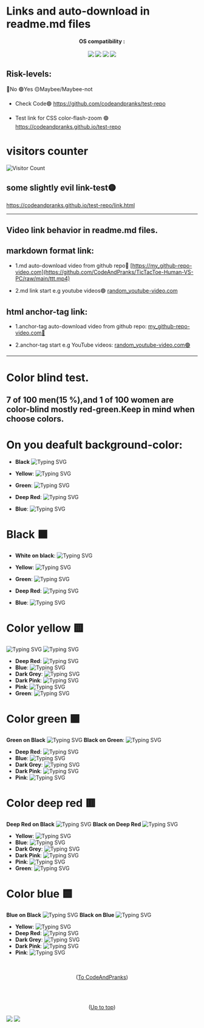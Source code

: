 <a id="up"></a>
#  Links and auto-download in readme.md files 
<h4 align="center">
  OS compatibility :
  <br><br>
  <img src="https://img.shields.io/badge/Windows-05122A?style=for-the-badge&logo=windows">
  <img src="https://img.shields.io/badge/Linux-05122A?style=for-the-badge&logo=linux">
  <img src="https://img.shields.io/badge/Android-05122A?style=for-the-badge&logo=android">
  <img src="https://img.shields.io/badge/macOS-05122A?style=for-the-badge&logo=macos">
</h4>

## Risk-levels:
 
  🔴No  🟢Yes  🟡Maybee/Maybee-not
  
- Check Code🟢
https://github.com/codeandpranks/test-repo 
 
- Test link for CSS color-flash-zoom 🟢
https://codeandpranks.github.io/test-repo
 # visitors counter
![Visitor Count](https://profile-counter.glitch.me/CodeAndpranks/count.svg)
## some slightly evil link-test🟡
https://codeandpranks.github.io/test-repo/link.html
<hr>

## Video link behavior in readme.md files. 
  ## markdown format link:
- 1.md auto-download video from github repo🔴
[https://my_github-repo-video.com](https://github.com/CodeAndPranks/TicTacToe-Human-VS-PC/raw/main/ttt.mp4)

- 2.md link start e.g youtube videos🟢
 [random_youtube-video.com](https://youtu.be/VS6UOyTb5eU?si=nfloz13KWQ7gBCOV)

## html anchor-tag link:
- 1.anchor-tag auto-download video from github repo:
<a href="https://github.com/CodeAndPranks/TicTacToe-Human-VS-PC/raw/main/ttt.mp4" target="_blank">my_github-repo-video.com🔴</a>

- 2.anchor-tag start e.g YouTube videos:
<a href="https://youtu.be/VS6UOyTb5eU?si=nfloz13KWQ7gBCOV" target="_blank">random_youtube-video.com🟢</a>
<hr>

# Color blind test.
## 7 of 100 men(15 %),and 1 of 100 women are color-blind mostly red-green.Keep in mind when choose colors.
# On you deafult background-color:
- **Black**
 ![Typing SVG](https://readme-typing-svg.demolab.com?font=Fira+Code&duration=2000&pause=1000&color=000000&background=FFFFFF00&width=435&lines=Test+Black+Text+White+Background)
- **Yellow**:
  ![Typing SVG](https://readme-typing-svg.demolab.com?font=Fira+Code&duration=2000&pause=1000&color=FFFF00&background=FFFFFF00&width=435&lines=Test+Yellow+Text+White+Background)

- **Green**:
  ![Typing SVG](https://readme-typing-svg.demolab.com?font=Fira+Code&duration=2000&pause=1000&color=00FF00&background=FFFFFF00&width=435&lines=Test+Green+Text+White+Background)

- **Deep Red**:
  ![Typing SVG](https://readme-typing-svg.demolab.com?font=Fira+Code&duration=2000&pause=1000&color=8B0000&background=FFFFFF00&width=435&lines=Test+Deep+Red+Text+White+Background)

- **Blue**:
  ![Typing SVG](https://readme-typing-svg.demolab.com?font=Fira+Code&duration=2000&pause=1000&color=0000FF&background=FFFFFF00&width=435&lines=Test+Blue+Text+White+Background)
# Black ⬛
- **White on black**: ![Typing SVG](https://readme-typing-svg.demolab.com?font=Fira+Code&duration=2000&pause=1000&color=FFFFFF&background=000000&width=435&lines=Test+White+Text+black+Background)
 - **Yellow**:
  ![Typing SVG](https://readme-typing-svg.demolab.com?font=Fira+Code&duration=2000&pause=1000&color=FFFF00&background=000000&width=435&lines=Test+Yellow+Text+Black+Background)

- **Green**:
  ![Typing SVG](https://readme-typing-svg.demolab.com?font=Fira+Code&duration=2000&pause=1000&color=00FF00&background=000000&width=435&lines=Test+Green+Text+Black+Background)

- **Deep Red**:
  ![Typing SVG](https://readme-typing-svg.demolab.com?font=Fira+Code&duration=2000&pause=1000&color=8B0000&background=000000&width=435&lines=Test+Deep+Red+Text+Black+Background)

- **Blue**:
  ![Typing SVG](https://readme-typing-svg.demolab.com?font=Fira+Code&duration=2000&pause=1000&color=0000FF&background=000000&width=435&lines=Test+Blue+Text+Black+Background)
# Color yellow 🟨
![Typing SVG](https://readme-typing-svg.demolab.com?font=Fira+Code&duration=2000&pause=1000&color=FFFF00&background=000000&width=435&lines=Test+Yellow+Text+Black+Background)
![Typing SVG](https://readme-typing-svg.demolab.com?font=Fira+Code&duration=2000&pause=1000&color=000000&background=FFFF00&width=435&lines=Test+Black+Text+Yellow+Background)
- **Deep Red**: ![Typing SVG](https://readme-typing-svg.demolab.com?font=Fira+Code&duration=2000&pause=1000&color=8B0000&background=FFFF00&width=435&lines=Deep+Red+Text+Yellow+Background)
- **Blue**: ![Typing SVG](https://readme-typing-svg.demolab.com?font=Fira+Code&duration=2000&pause=1000&color=0000FF&background=FFFF00&width=435&lines=Blue+Text+Yellow+Background)
- **Dark Grey**: ![Typing SVG](https://readme-typing-svg.demolab.com?font=Fira+Code&duration=2000&pause=1000&color=333333&background=FFFF00&width=435&lines=Dark+Grey+Text+Yellow+Background)
- **Dark Pink**: ![Typing SVG](https://readme-typing-svg.demolab.com?font=Fira+Code&duration=2000&pause=1000&color=FF1493&background=FFFF00&width=435&lines=Dark+Pink+Text+Yellow+Background)
- **Pink**: ![Typing SVG](https://readme-typing-svg.demolab.com?font=Fira+Code&duration=2000&pause=1000&color=FFC0CB&background=FFFF00&width=435&lines=Pink+Text+Yellow+Background)
- **Green**: ![Typing SVG](https://readme-typing-svg.demolab.com?font=Fira+Code&duration=2000&pause=1000&color=008000&background=FFFF00&width=435&lines=Green+Text+Yellow+Background)
# Color green 🟩
**Green on Black** ![Typing SVG](https://readme-typing-svg.demolab.com?font=Fira+Code&duration=2000&pause=1000&color=008000&background=000000&width=435&lines=Test+Green+Text+Black+Background)
**Black on Green**: ![Typing SVG](https://readme-typing-svg.demolab.com?font=Fira+Code&duration=2000&pause=1000&color=000000&background=008000&width=435&lines=Test+Green+Text+Black+Background)
- **Deep Red**: ![Typing SVG](https://readme-typing-svg.demolab.com?font=Fira+Code&duration=2000&pause=1000&color=8B0000&background=008000&width=435&lines=Deep+Red+Text+Green+Background)
- **Blue**: ![Typing SVG](https://readme-typing-svg.demolab.com?font=Fira+Code&duration=2000&pause=1000&color=0000FF&background=008000&width=435&lines=Blue+Text+Green+Background)
- **Dark Grey**: ![Typing SVG](https://readme-typing-svg.demolab.com?font=Fira+Code&duration=2000&pause=1000&color=333333&background=008000&width=435&lines=Dark+Grey+Text+Green+Background)
- **Dark Pink**: ![Typing SVG](https://readme-typing-svg.demolab.com?font=Fira+Code&duration=2000&pause=1000&color=FF1493&background=008000&width=435&lines=Dark+Pink+Text+Green+Background)
- **Pink**: ![Typing SVG](https://readme-typing-svg.demolab.com?font=Fira+Code&duration=2000&pause=1000&color=FFC0CB&background=008000&width=435&lines=Pink+Text+Green+Background)


# Color deep red 🟥
**Deep Red on Black** ![Typing SVG](https://readme-typing-svg.demolab.com?font=Fira+Code&duration=2000&pause=1000&color=FF0000&background=000000&width=435&lines=Test+Deep+Red+Text+Black+Background)
**Black on Deep Red**
![Typing SVG](https://readme-typing-svg.demolab.com?font=Fira+Code&duration=2000&pause=1000&color=000000&background=FF0000&width=435&lines=Test+Black+Text+Deep+Red+Background)
- **Yellow**: ![Typing SVG](https://readme-typing-svg.demolab.com?font=Fira+Code&duration=2000&pause=1000&color=FFFF00&background=FF0000&width=435&lines=Yellow+Text+Deep+Red+Background)
- **Blue**: ![Typing SVG](https://readme-typing-svg.demolab.com?font=Fira+Code&duration=2000&pause=1000&color=0000FF&background=FF0000&width=435&lines=Blue+Text+Deep+Red+Background)
- **Dark Grey**: ![Typing SVG](https://readme-typing-svg.demolab.com?font=Fira+Code&duration=2000&pause=1000&color=333333&background=FF0000&width=435&lines=Dark+Grey+Text+Deep+Red+Background)
- **Dark Pink**: ![Typing SVG](https://readme-typing-svg.demolab.com?font=Fira+Code&duration=2000&pause=1000&color=FF1493&background=FF0000&width=435&lines=Dark+Pink+Text+Deep+Red+Background)
- **Pink**: ![Typing SVG](https://readme-typing-svg.demolab.com?font=Fira+Code&duration=2000&pause=1000&color=FFC0CB&background=FF0000&width=435&lines=Pink+Text+Deep+Red+Background)
- **Green**: ![Typing SVG](https://readme-typing-svg.demolab.com?font=Fira+Code&duration=2000&pause=1000&color=008000&background=FF0000&width=435&lines=Green+Text+Deep+Red+Background)

# Color blue 🟦
**Blue on Black**
![Typing SVG](https://readme-typing-svg.demolab.com?font=Fira+Code&duration=2000&pause=1000&color=0000FF&background=000000&width=435&lines=Test+Blue+Text+Black+Background)
**Black on Blue**
![Typing SVG](https://readme-typing-svg.demolab.com?font=Fira+Code&duration=2000&pause=1000&color=000000&background=0000FF&width=435&lines=Blue+Text+Blue+Background)
- **Yellow**: ![Typing SVG](https://readme-typing-svg.demolab.com?font=Fira+Code&duration=2000&pause=1000&color=FFFF00&background=0000FF&width=435&lines=Test+Yellow+Text+Blue+Background)
- **Deep Red**: ![Typing SVG](https://readme-typing-svg.demolab.com?font=Fira+Code&duration=2000&pause=1000&color=8B0000&background=0000FF&width=435&lines=Deep+Red+Text+Blue+Background)
- **Dark Grey**: ![Typing SVG](https://readme-typing-svg.demolab.com?font=Fira+Code&duration=2000&pause=1000&color=333333&background=0000FF&width=435&lines=Dark+Grey+Text+Blue+Background)
- **Dark Pink**: ![Typing SVG](https://readme-typing-svg.demolab.com?font=Fira+Code&duration=2000&pause=1000&color=FF1493&background=0000FF&width=435&lines=Dark+Pink+Text+Blue+Background)
- **Pink**: ![Typing SVG](https://readme-typing-svg.demolab.com?font=Fira+Code&duration=2000&pause=1000&color=FFC0CB&background=0000FF&width=435&lines=Pink+Text+Blue+Background)
<br><br><br>
<p align="center">(<a href="https://github.com/CodeAndPranks/ ">To CodeAndPranks</a>)</p>
<br><br>
<p align="center">(<a href="#up">Up to top</a>)</p>
<img src="https://img.shields.io/badge/Python-05122A?style=for-the-badge&logo=python">
<img src="https://img.shields.io/badge/javaScript-05122A?style=for-the-badge&logo=JavaScript">
